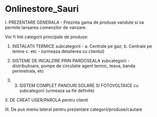 # Onlinestore_Sauri

I. PREZENTARE GENERALA - Prezinta gama de produse vandute si va permite lansarea comenzilor de vanzare. 


Vor fi trei categorii principale de produse:
1.  INSTALATII TERMICE
      subcategorii - a.	Centrale pe gaz;
                      b.	Centrale pe lemne
                      c. etc - (urmeaza detalierea cu clientul)
                      
2.	SISTEME DE  INCALZIRE PRIN PARDOSEALA 
     subcategorii - distribuitoare, pompe de circulatie agent termic, teava, banda perimetrala, etc
     
3. 3.	SISTEM COMPLET PANOURI SOLARE SI FOTOVOLTAICE cu subcategorii (urmeaza sa fie definite)


II. DE CREAT USER/PAROLA pentru clienti

III. De pus meniu lateral pentru 
prezentare categorii/produse/cautare




     
     
